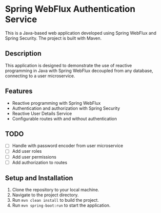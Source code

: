 # Spring WebFlux Authentication Service

This is a Java-based web application developed using Spring WebFlux and Spring Security. The project is built with Maven.

## Description

This application is designed to demonstrate the use of reactive programming in Java with Spring WebFlux decoupled from any database, connecting to a user microservice.

## Features

- Reactive programming with Spring WebFlux
- Authentication and authorization with Spring Security
- Reactive User Details Service
- Configurable routes with and without authentication

## TODO

- [ ] Handle with password encoder from user microservice
- [ ] Add user roles
- [ ] Add user permissions
- [ ] Add authorization to routes

## Setup and Installation

1. Clone the repository to your local machine.
2. Navigate to the project directory.
3. Run `mvn clean install` to build the project.
4. Run `mvn spring-boot:run` to start the application.
